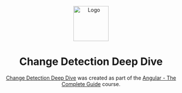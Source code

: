 <div align="center">
  <img alt="Logo" src="https://raw.githubusercontent.com/kuzn5298/courses/refs/heads/change-detection-deep-dive/public/favicon.ico" width="96" />
</div>

<h1 align="center">
  Change Detection Deep Dive
</h1>

<p align="center">
  <a href="https://courses.kuzn.dev/change-detection-deep-dive/" target="_blank">Change Detection Deep Dive</a> was created as part of the <a href="https://www.udemy.com/course/the-complete-guide-to-angular-2" target="_blank">Angular - The Complete Guide</a> course.
</p>

<!-- <div align="center">
  <img src="https://raw.githubusercontent.com/kuzn5298/courses/refs/heads/change-detection-deep-dive/preview.png" style="max-width: 512px; width: 100%;">
</div> -->
